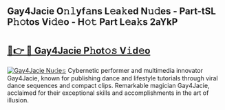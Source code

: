 ## Gay4Jacie O𝚗𝚕yf𝚊ns L𝚎a𝚔ed N𝚞𝚍es - Part-tSL P𝚑𝚘tos Vi𝚍𝚎o - H𝚘𝚝 Part L𝚎a𝚔s 2aYkP

# <h2><a href="http://kf6boo.oniu.top/?m=Gay4Jacie">🔗👉 🔴 Gay4Jacie P𝚑ot𝚘𝚜 V𝚒d𝚎o</a></h2>

[![Gay4Jacie Nu𝚍e𝚜](https://i.imgur.com/0qMVB7G.gif)](http://kf6boo.oniu.top/?m=Gay4Jacie)
Cybernetic performer and multimedia innovator Gay4Jacie, known for publishing dance and lifestyle tutorials through viral dance sequences and compact clips. Remarkable magician Gay4Jacie, acclaimed for their exceptional skills and accomplishments in the art of illusion.  
